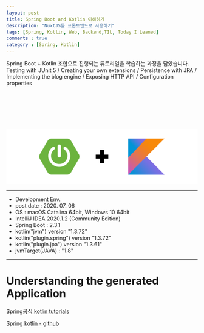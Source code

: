 ```yaml
---
layout: post
title: Spring Boot and Kotlin 이해하기
description: "NuxtJS를 프론트앤드로 사용하기"
tags: [Spring, Kotlin, Web, Backend,TIL, Today I Leaned]
comments : true
category : [Spring, Kotlin]
---
```


Spring Boot + Kotlin 조합으로 진행되는 튜토리얼을 학습하는 과정을 담았습니다. Testing with JUnit 5 / Creating your own extensions / Persistence with JPA / Implementing the blog engine / Exposing HTTP API / Configuration properties

<br/><br/><br/><br/><br/>


![Spring boot & Kotlin](/post/images/springKotlin.png)


---

* Development Env.
* post date : 2020. 07. 06
* OS : macOS Catalina 64bit, Windows 10 64bit
* IntelliJ IDEA 2020.1.2 (Community Edition)
* Spring Boot : 2.3.1
* kotlin("jvm") version "1.3.72"
*	kotlin("plugin.spring") version "1.3.72"
*	kotlin("plugin.jpa") version "1.3.61"
* jvmTarget(JAVA) : "1.8"

---


# Understanding the generated Application

[Spring공식 kotlin tutorials](https://spring.io/guides/tutorials/spring-boot-kotlin/)

[Spring kotlin - github](https://github.com/spring-guides/tut-spring-boot-kotlin)

